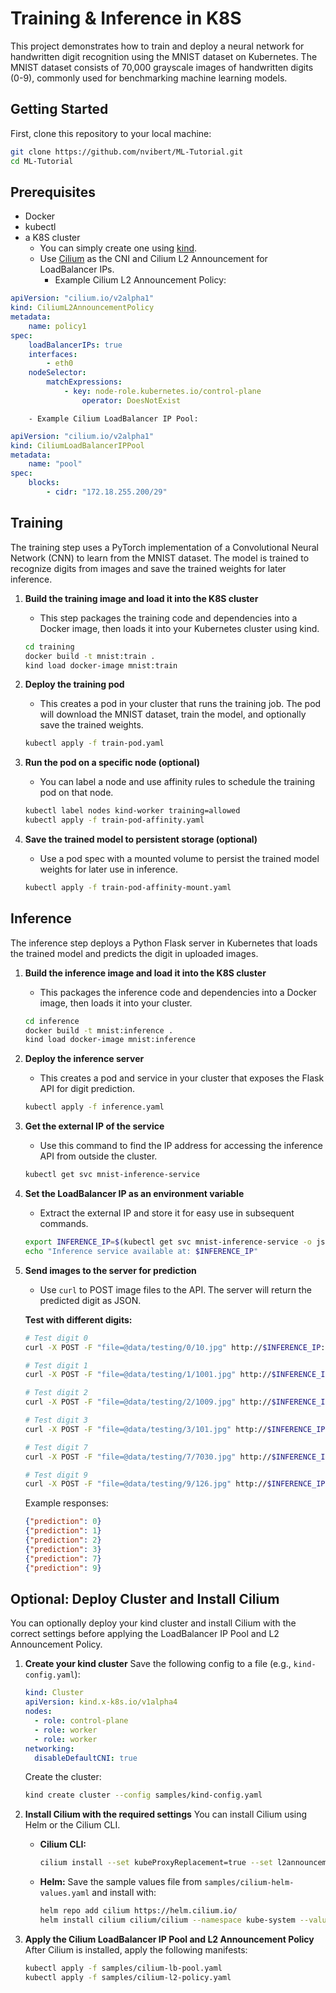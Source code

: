 # Training & Inference in K8S

This project demonstrates how to train and deploy a neural network for handwritten digit recognition using the MNIST dataset on Kubernetes. The MNIST dataset consists of 70,000 grayscale images of handwritten digits (0-9), commonly used for benchmarking machine learning models.

## Getting Started

First, clone this repository to your local machine:

```bash
git clone https://github.com/nvibert/ML-Tutorial.git
cd ML-Tutorial
```

## Prerequisites
- Docker
- kubectl
- a K8S cluster
    - You can simply create one using [kind](https://kind.sigs.k8s.io/).
    - Use [Cilium](https://cilium.io/) as the CNI and Cilium L2 Announcement for LoadBalancer IPs.
        - Example Cilium L2 Announcement Policy:

```yaml
apiVersion: "cilium.io/v2alpha1"
kind: CiliumL2AnnouncementPolicy
metadata:
    name: policy1
spec:
    loadBalancerIPs: true
    interfaces:
        - eth0
    nodeSelector:
        matchExpressions:
            - key: node-role.kubernetes.io/control-plane
                operator: DoesNotExist
```
        - Example Cilium LoadBalancer IP Pool:

```yaml
apiVersion: "cilium.io/v2alpha1"
kind: CiliumLoadBalancerIPPool
metadata:
    name: "pool"
spec:
    blocks:
        - cidr: "172.18.255.200/29"
```


## Training
The training step uses a PyTorch implementation of a Convolutional Neural Network (CNN) to learn from the MNIST dataset. The model is trained to recognize digits from images and save the trained weights for later inference.

1. **Build the training image and load it into the K8S cluster**
   - This step packages the training code and dependencies into a Docker image, then loads it into your Kubernetes cluster using kind.
   ```bash
   cd training
   docker build -t mnist:train .
   kind load docker-image mnist:train
   ```

2. **Deploy the training pod**
   - This creates a pod in your cluster that runs the training job. The pod will download the MNIST dataset, train the model, and optionally save the trained weights.
   ```bash
   kubectl apply -f train-pod.yaml
   ```
3. **Run the pod on a specific node (optional)**
   - You can label a node and use affinity rules to schedule the training pod on that node.
   ```bash
   kubectl label nodes kind-worker training=allowed
   kubectl apply -f train-pod-affinity.yaml
   ```

4. **Save the trained model to persistent storage (optional)**
   - Use a pod spec with a mounted volume to persist the trained model weights for later use in inference.
   ```bash
   kubectl apply -f train-pod-affinity-mount.yaml
   ```

## Inference
The inference step deploys a Python Flask server in Kubernetes that loads the trained model and predicts the digit in uploaded images.

1. **Build the inference image and load it into the K8S cluster**
   - This packages the inference code and dependencies into a Docker image, then loads it into your cluster.
   ```bash
   cd inference
   docker build -t mnist:inference .
   kind load docker-image mnist:inference
   ```

2. **Deploy the inference server**
   - This creates a pod and service in your cluster that exposes the Flask API for digit prediction.
   ```bash
   kubectl apply -f inference.yaml
   ```

3. **Get the external IP of the service**
   - Use this command to find the IP address for accessing the inference API from outside the cluster.
   ```bash
   kubectl get svc mnist-inference-service
   ```

4. **Set the LoadBalancer IP as an environment variable**
   - Extract the external IP and store it for easy use in subsequent commands.
   ```bash
   export INFERENCE_IP=$(kubectl get svc mnist-inference-service -o jsonpath='{.status.loadBalancer.ingress[0].ip}')
   echo "Inference service available at: $INFERENCE_IP"
   ```

5. **Send images to the server for prediction**
   - Use `curl` to POST image files to the API. The server will return the predicted digit as JSON.
   
   **Test with different digits:**
   ```bash
   # Test digit 0
   curl -X POST -F "file=@data/testing/0/10.jpg" http://$INFERENCE_IP:5000/predict
   
   # Test digit 1  
   curl -X POST -F "file=@data/testing/1/1001.jpg" http://$INFERENCE_IP:5000/predict
   
   # Test digit 2
   curl -X POST -F "file=@data/testing/2/1009.jpg" http://$INFERENCE_IP:5000/predict
   
   # Test digit 3
   curl -X POST -F "file=@data/testing/3/101.jpg" http://$INFERENCE_IP:5000/predict
   
   # Test digit 7
   curl -X POST -F "file=@data/testing/7/7030.jpg" http://$INFERENCE_IP:5000/predict
   
   # Test digit 9
   curl -X POST -F "file=@data/testing/9/126.jpg" http://$INFERENCE_IP:5000/predict
   ```
   
   Example responses:
   ```json
   {"prediction": 0}
   {"prediction": 1}  
   {"prediction": 2}
   {"prediction": 3}
   {"prediction": 7}
   {"prediction": 9}
   ```

## Optional: Deploy Cluster and Install Cilium

You can optionally deploy your kind cluster and install Cilium with the correct settings before applying the LoadBalancer IP Pool and L2 Announcement Policy.

1. **Create your kind cluster**
   Save the following config to a file (e.g., `kind-config.yaml`):
   ```yaml
   kind: Cluster
   apiVersion: kind.x-k8s.io/v1alpha4
   nodes:
     - role: control-plane
     - role: worker
     - role: worker
   networking:
     disableDefaultCNI: true
   ```
   
   Create the cluster:
   ```bash
   kind create cluster --config samples/kind-config.yaml
   ```

2. **Install Cilium with the required settings**
   You can install Cilium using Helm or the Cilium CLI.
   
   - **Cilium CLI:**
     ```bash
     cilium install --set kubeProxyReplacement=true --set l2announcements.enabled=true --set ipam.mode=kubernetes --set devices='{eth0}'
     ```
   
   - **Helm:**
     Save the sample values file from `samples/cilium-helm-values.yaml` and install with:
     ```bash
     helm repo add cilium https://helm.cilium.io/
     helm install cilium cilium/cilium --namespace kube-system --values samples/cilium-helm-values.yaml
     ```

3. **Apply the Cilium LoadBalancer IP Pool and L2 Announcement Policy**
   After Cilium is installed, apply the following manifests:
   ```bash
   kubectl apply -f samples/cilium-lb-pool.yaml
   kubectl apply -f samples/cilium-l2-policy.yaml
   ```
